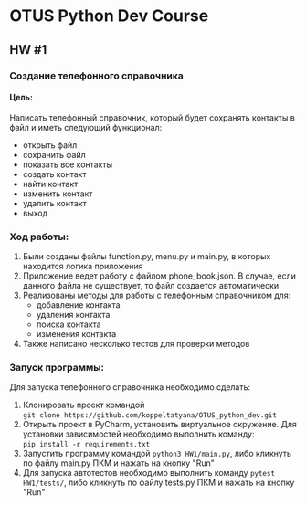# OTUS Python Dev Course
## HW #1
### Создание телефонного справочника
#### Цель:
Написать телефонный справочник, который будет сохранять контакты в файл и иметь следующий функционал:

* открыть файл
* сохранить файл
* показать все контакты
* создать контакт
* найти контакт
* изменить контакт
* удалить контакт
* выход

### Ход работы:

1. Были созданы файлы function.py, menu.py и main.py, в которых находится логика приложения
2. Приложение ведет работу с файлом phone_book.json. В случае, если данного файла не существует, то файл создается автоматически
3. Реализованы методы для работы с телефонным справочником для:
   * добавление контакта
   * удаления контакта
   * поиска контакта
   * изменения контакта
4. Также написано несколько тестов для проверки методов

### Запуск программы:
Для запуска телефонного справочника необходимо сделать:
1. Клонировать проект командой <br> `git clone https://github.com/koppeltatyana/OTUS_python_dev.git`
2. Открыть проект в PyCharm, установить виртуальное окружение. Для установки зависимостей необходимо выполнить команду:</br> `pip install -r requirements.txt`
3. Запустить программу командой `python3 HW1/main.py`, либо кликнуть по файлу main.py ПКМ и нажать на кнопку "Run"
4. Для запуска автотестов необходимо выполнить команду `pytest HW1/tests/`, либо кликнуть по файлу tests.py ПКМ и нажать на кнопку "Run"
